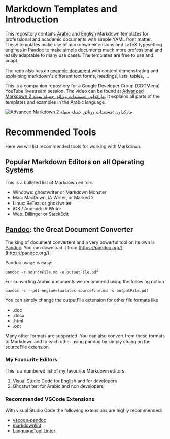 # Markdown Templates and Introduction

This repository contains [Arabic](./arabic-markdown-template.md) and [English](markdown-template.md) Markdown templates for professional and academic documents with simple YAML front matter. These templates make use of markdown extensions and LaTeX typesetting engines in [Pandoc](https://pandoc.org/) to make simple documents much more professional and easily adaptable to many use cases. The templates are free to use and adapt.

The repo also has an [example document](example-simple-markdown-document.md) with content demonstrating and explaining markdown's different text forms, headings, lists, tables, ...

This is a companion repository for a Google Developer Group (GDGMena) YouTube livestream session. The video can be found at [Advanced Markdown ماركداون :مستندات ووثائق جميلة سهلة 2](https://www.youtube.com/watch?v=-4OmPelYnfk). It explains all parts of the templates and examples in the Arabic language.

[![Advanced Markdown ماركداون :مستندات ووثائق جميلة سهلة 2](https://img.youtube.com/vi/-4OmPelYnfk/0.jpg)](https://www.youtube.com/watch?v=-4OmPelYnfk)

# Recommended Tools

Here we will list recommended tools for working with Markdown.

## Popular Markdown Editors on all Operating Systems

This is a bulleted list of Markdown editors:

- Windows: ghostwriter or Markdown Monster
- Mac: MacDown, iA Writer, or Marked 2
- Linux: ReText or ghostwriter
- iOS / Android: iA Writer
- Web: Dillinger or StackEdit

## [Pandoc](https://pandoc.org/): the Great Document Converter

The king of document converters and a very powerful tool on its own is [Pandoc](https://pandoc.org/). You can download it from [https://pandoc.org/](https://pandoc.org/).

Pandoc usage is easy:

```shell
pandoc -s sourceFile.md -o outputFile.pdf
```

For converting Arabic documents we recommend using the following option

```shell
pandoc -s --pdf-engine=lualatex sourceFile.md -o outputFile.pdf
```

You can simply change the outputFile extension for other file formats like

- .doc
- .docx
- .html
- .odt

Many other formats are supported. You can also convert from these formats to Markdown and to each other using pandoc by simply changing the sourceFile extension.

### My Favourite Editors

This is a numbered list of my favourite Markdown editors:

1. Visual Studio Code for English and for developers
1. Ghostwriter: for Arabic and non developers

### Recommended VSCode Extensions

With visual Studio Code the following extensions are highly recommended:

- [vscode-pandoc](https://marketplace.visualstudio.com/items?itemName=ChrisChinchilla.vscode-pandoc)
- [markdownlint](https://marketplace.visualstudio.com/items?itemName=DavidAnson.vscode-markdownlint)
- [LanguageTool Linter](https://marketplace.visualstudio.com/items?itemName=davidlday.languagetool-linter)
